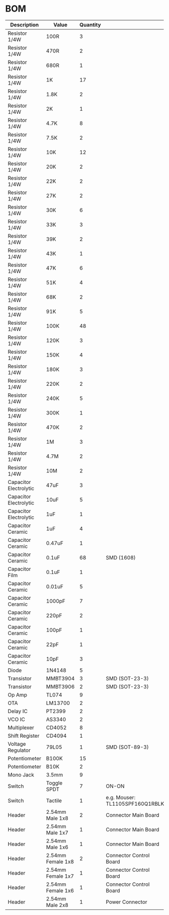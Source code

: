 # BOM

| Description | Value | Quantity | |
| --- | --- | --- | --- |
| Resistor 1/4W | 100R | 3 | |
| Resistor 1/4W | 470R | 2 | |
| Resistor 1/4W | 680R | 1 | |
| Resistor 1/4W | 1K | 17 | |
| Resistor 1/4W | 1.8K | 2 | |
| Resistor 1/4W | 2K | 1 | |
| Resistor 1/4W | 4.7K | 8 | |
| Resistor 1/4W | 7.5K | 2 | |
| Resistor 1/4W | 10K | 12 | |
| Resistor 1/4W | 20K | 2 | |
| Resistor 1/4W | 22K | 2 | |
| Resistor 1/4W | 27K | 2 | |
| Resistor 1/4W | 30K | 6 | |
| Resistor 1/4W | 33K | 3 | |
| Resistor 1/4W | 39K | 2 | |
| Resistor 1/4W | 43K | 1 | |
| Resistor 1/4W | 47K | 6 | |
| Resistor 1/4W | 51K | 4 | |
| Resistor 1/4W | 68K | 2 | |
| Resistor 1/4W | 91K | 5 | |
| Resistor 1/4W | 100K | 48 | |
| Resistor 1/4W | 120K | 3 | |
| Resistor 1/4W | 150K | 4 | |
| Resistor 1/4W | 180K | 3 | |
| Resistor 1/4W | 220K | 2 | |
| Resistor 1/4W | 240K | 5 | |
| Resistor 1/4W | 300K | 1 | |
| Resistor 1/4W | 470K | 2 | |
| Resistor 1/4W | 1M | 3 | |
| Resistor 1/4W | 4.7M | 2 | |
| Resistor 1/4W | 10M | 2 | |
| Capacitor Electrolytic | 47uF | 3 | |
| Capacitor Electrolytic | 10uF | 5 | |
| Capacitor Electrolytic | 1uF | 1 | |
| Capacitor Ceramic | 1uF | 4 | |
| Capacitor Ceramic | 0.47uF | 1 | |
| Capacitor Ceramic | 0.1uF | 68 | SMD (1608) |
| Capacitor Film | 0.1uF | 1 | |
| Capacitor Ceramic | 0.01uF | 5 | |
| Capacitor Ceramic | 1000pF | 7 | |
| Capacitor Ceramic | 220pF | 2 | |
| Capacitor Ceramic | 100pF | 1 | |
| Capacitor Ceramic | 22pF | 1 | |
| Capacitor Ceramic | 10pF | 3 | |
| Diode | 1N4148 | 5 | |
| Transistor | MMBT3904 | 3 | SMD (SOT-23-3) |
| Transistor | MMBT3906 | 2 | SMD (SOT-23-3) |
| Op Amp | TL074 | 9 | |
| OTA | LM13700 | 2 | |
| Delay IC | PT2399 | 2 | |
| VCO IC | AS3340 | 2 | |
| Multiplexer | CD4052 | 8 | |
| Shift Register | CD4094 | 1 | |
| Voltage Regulator | 79L05 | 1 | SMD (SOT-89-3) |
| Potentiometer | B100K | 15 | |
| Potentiometer | B10K | 2 | |
| Mono Jack | 3.5mm | 9 | |
| Switch | Toggle SPDT | 7 | ON-ON |
| Switch | Tactile | 1 | e.g. Mouser: TL1105SPF160Q1RBLK |
| Header | 2.54mm Male 1x8 | 2 | Connector Main Board |
| Header | 2.54mm Male 1x7 | 1 | Connector Main Board |
| Header | 2.54mm Male 1x6 | 1 | Connector Main Board |
| Header | 2.54mm Female 1x8 | 2 | Connector Control Board |
| Header | 2.54mm Female 1x7 | 1 | Connector Control Board |
| Header | 2.54mm Female 1x6 | 1 | Connector Control Board |
| Header | 2.54mm Male 2x8 | 1 | Power Connector |
